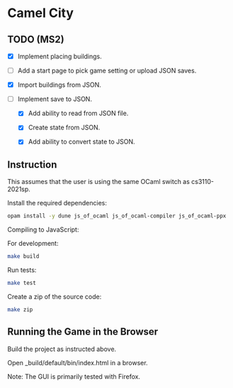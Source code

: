 # Camel City

## TODO (MS2)

- [x] Implement placing buildings.

- [ ] Add a start page to pick game setting or upload JSON saves.

- [x] Import buildings from JSON.

- [ ] Implement save to JSON.

  - [x] Add ability to read from JSON file.

  - [x] Create state from JSON.

  - [x] Add ability to convert state to JSON.

## Instruction

This assumes that the user is using the same OCaml switch as cs3110-2021sp.

Install the required dependencies:

```bash
opam install -y dune js_of_ocaml js_of_ocaml-compiler js_of_ocaml-ppx
```
  
Compiling to JavaScript:

For development: 

```bash
make build
```

Run tests:

```bash
make test
```

Create a zip of the source code:

```bash
make zip
```

## Running the Game in the Browser

Build the project as instructed above.

Open _build/default/bin/index.html in a browser.

Note: The GUI is primarily tested with Firefox.
